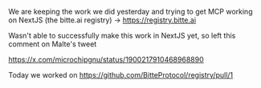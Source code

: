 We are keeping the work we did yesterday and trying to get MCP working on NextJS (the bitte.ai registry) -> https://registry.bitte.ai

Wasn't able to successfully make this work in NextJS yet, so left this comment on Malte's tweet

https://x.com/microchipgnu/status/1900217910468968890

Today we worked on https://github.com/BitteProtocol/registry/pull/1





